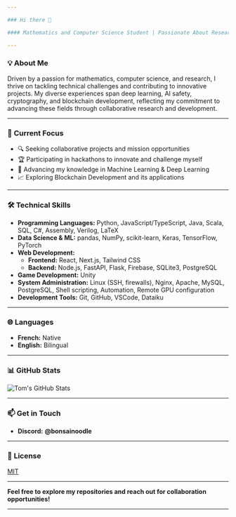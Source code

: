 ```yaml
---

### Hi there 👋

#### Mathematics and Computer Science Student | Passionate About Research

---
```


### 💡 **About Me**

Driven by a passion for mathematics, computer science, and research, I thrive on tackling technical challenges and contributing to innovative projects. My diverse experiences span deep learning, AI safety, cryptography, and blockchain development, reflecting my commitment to advancing these fields through collaborative research and development.

---

### 🚀 **Current Focus**

- 🔍 Seeking collaborative projects and mission opportunities
- 🏆 Participating in hackathons to innovate and challenge myself
- 🤖 Advancing my knowledge in Machine Learning & Deep Learning
- 📈 Exploring Blockchain Development and its applications

---

### 🛠 **Technical Skills**

- **Programming Languages:** Python, JavaScript/TypeScript, Java, Scala, SQL, C\#, Assembly, Verilog, LaTeX
- **Data Science & ML:** pandas, NumPy, scikit-learn, Keras, TensorFlow, PyTorch
- **Web Development:**
  - **Frontend:** React, Next.js, Tailwind CSS
  - **Backend:** Node.js, FastAPI, Flask, Firebase, SQLite3, PostgreSQL
- **Game Development:** Unity
- **System Administration:** Linux (SSH, firewalls), Nginx, Apache, MySQL, PostgreSQL, Shell scripting, Automation, Remote GPU configuration
- **Development Tools:** Git, GitHub, VSCode, Dataiku

---

### 🌐 **Languages**

- **French:** Native
- **English:** Bilingual

---

### 📊 **GitHub Stats**

![Tom's GitHub Stats](https://github-readme-stats.vercel.app/api?username=bonsainoodle&show_icons=true&theme=tokyonight)

---

### 📫 **Get in Touch**

- **Discord:** **@bonsainoodle**

---

### 📜 **License**

[MIT](https://opensource.org/licenses/MIT)

---

**Feel free to explore my repositories and reach out for collaboration opportunities!**

---
